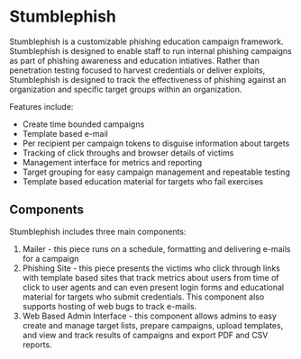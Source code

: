 # Stumblephish

Stumblephish is a customizable phishing education campaign framework.  Stumblephish is designed to enable staff to run internal phishing campaigns as part of phishing awareness and education intiatives.  Rather than penetration testing focused to harvest credentials or deliver exploits, Stumblephish is designed to track the effectiveness of phishing against an organization and specific target groups within an organization.

Features include:

* Create time bounded campaigns
* Template based e-mail
* Per recipient per campaign tokens to disguise information about targets
* Tracking of click throughs and browser details of victims
* Management interface for metrics and reporting
* Target grouping for easy campaign management and repeatable testing
* Template based education material for targets who fail exercises

## Components

Stumblephish includes three main components:

1. Mailer - this piece runs on a schedule, formatting and delivering e-mails for a campaign
2. Phishing Site - this piece presents the victims who click through links with template based sites that track metrics about users from time of click to user agents and can even present login forms and educational material for targets who submit credentials.  This component also supports hosting of web bugs to track e-mails.
3. Web Based Admin Interface - this component allows admins to easy create and manage target lists, prepare campaigns, upload templates, and view and track results of campaigns and export PDF and CSV reports.


